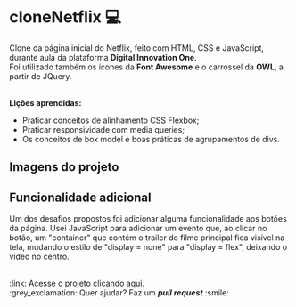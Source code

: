 # cloneNetflix :computer:
<p>Clone da página inicial do Netflix, feito com HTML, CSS e JavaScript, durante aula da plataforma <b>Digital Innovation One</b>. <br>
Foi utilizado também os ícones da <b>Font Awesome</b> e o carrossel da <b>OWL</b>, a partir de JQuery.</p> <br>
<strong>Lições aprendidas:</strong>

<ul>
  <li>Praticar conceitos de alinhamento CSS Flexbox;</li>
  <li>Praticar responsividade com media queries;</li>
  <li>Os conceitos de box model e boas práticas de agrupamentos de divs.</li>
</ul>

## Imagens do projeto


## Funcionalidade adicional
<p>Um dos desafios propostos foi adicionar alguma funcionalidade aos botões da página. Usei JavaScript para adicionar um evento que, ao clicar no botão, um "container" que contém o trailer do filme principal fica visível na tela, mudando o estilo de "display = none" para "display = flex", deixando o vídeo no centro. </p>

<br>
:link: Acesse o projeto clicando <a href"https://moacirdavidag.github.io/cloneNetflix/">aqui</a>.<br>
:grey_exclamation: Quer ajudar? Faz um <b><i>pull request</i></b> :smile: 
